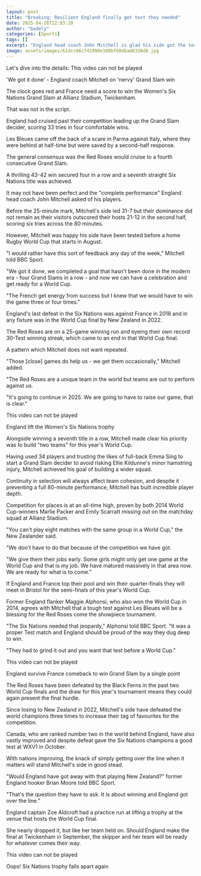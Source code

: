 ```yaml
---
layout: post
title: "Breaking: Resilient England finally get test they needed"
date: 2025-04-26T22:03:20
author: "badely"
categories: [Sports]
tags: []
excerpt: "England head coach John Mitchell is glad his side got the test they needed before a home Rugby World Cup, with their 43-42 Women's Six Nations win ove"
image: assets/images/61dcc66c741998e109bf68d6ad8338d0.jpg
---
```


Let's dive into the details: This video can not be played

'We got it done' - England coach Mitchell on 'nervy' Grand Slam win

The clock goes red and France need a score to win the Women's Six Nations Grand Slam at Allianz Stadium, Twickenham.

That was not in the script.

England had cruised past their competition leading up the Grand Slam decider, scoring 33 tries in four comfortable wins.

Les Bleues came off the back of a scare in Parma against Italy, where they were behind at half-time but were saved by a second-half response.

The general consensus was the Red Roses would cruise to a fourth consecutive Grand Slam.

A thrilling 43-42 win secured four in a row and a seventh straight Six Nations title was achieved.

It may not have been perfect and the "complete performance" England head coach John Mitchell asked of his players.

Before the 25-minute mark, Mitchell's side led 31-7 but their dominance did not remain as their visitors outscored their hosts 21-12 in the second half, scoring six tries across the 80 minutes.

However, Mitchell was happy his side have been tested before a home Rugby World Cup that starts in August.

"I would rather have this sort of feedback any day of the week," Mitchell told BBC Sport.

"We got it done, we completed a goal that hasn't been done in the modern era - four Grand Slams in a row - and now we can have a celebration and get ready for a World Cup.

"The French get energy from success but I knew that we would have to win the game three or four times."

England's last defeat in the Six Nations was against France in 2018 and in any fixture was in the World Cup final by New Zealand in 2022.

The Red Roses are on a 25-game winning run and eyeing their own record 30-Test winning streak, which came to an end in that World Cup final.

A pattern which Mitchell does not want repeated.

"Those [close] games do help us - we get them occasionally," Mitchell added.

"The Red Roses are a unique team in the world but teams are out to perform against us.

"It's going to continue in 2025. We are going to have to raise our game, that is clear."

This video can not be played

England lift the Women's Six Nations trophy

Alongside winning a seventh title in a row, Mitchell made clear his priority was to build "two teams" for this year's World Cup.

Having used 34 players and trusting the likes of full-back Emma Sing to start a Grand Slam decider to avoid risking Ellie Kildunne's minor hamstring injury, Mitchell achieved his goal of building a wider squad.

Continuity in selection will always affect team cohesion, and despite it preventing a full 80-minute performance, Mitchell has built incredible player depth.

Competition for places is at an all-time high, proven by both 2014 World Cup-winners Marlie Packer and Emily Scarratt missing out on the matchday squad at Allianz Stadium.

"You can't play eight matches with the same group in a World Cup," the New Zealander said.

"We don't have to do that because of the competition we have got.

"We give them their jobs early. Some girls might only get one game at the World Cup and that is my job. We have matured massively in that area now. We are ready for what is to come."

If England and France top their pool and win their quarter-finals they will meet in Bristol for the semi-finals of this year's World Cup.

Former England flanker Maggie Alphonsi, who also won the World Cup in 2014, agrees with Mitchell that a tough test against Les Bleues will be a blessing for the Red Roses come the showpiece tournament.

"The Six Nations needed that jeopardy," Alphonsi told BBC Sport. "It was a proper Test match and England should be proud of the way they dug deep to win.

"They had to grind it out and you want that test before a World Cup."

This video can not be played

England survive France comeback to win Grand Slam by a single point

The Red Roses have been defeated by the Black Ferns in the past two World Cup finals and the draw for this year's tournament means they could again present the final hurdle.

Since losing to New Zealand in 2022, Mitchell's side have defeated the world champions three times to increase their tag of favourites for the competition.

Canada, who are ranked number two in the world behind England, have also vastly improved and despite defeat gave the Six Nations champions a good test at WXV1 in October.

With nations improving, the knack of simply getting over the line when it matters will stand Mitchell's side in good stead.

"Would England have got away with that playing New Zealand?" former England hooker Brian Moore told BBC Sport.

"That's the question they have to ask. It is about winning and England got over the line."

England captain Zoe Aldcroft had a practice run at lifting a trophy at the venue that hosts the World Cup final. 

She nearly dropped it, but like her team held on. Should England make the final at Twickenham in September, the skipper and her team will be ready for whatever comes their way.

This video can not be played

Oops! Six Nations trophy falls apart again

